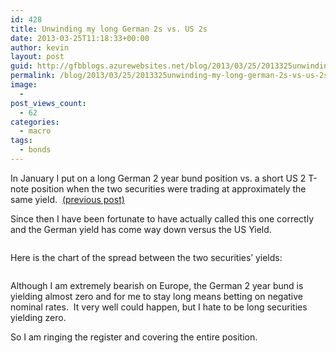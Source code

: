 ```yaml
---
id: 428
title: Unwinding my long German 2s vs. US 2s
date: 2013-03-25T11:18:33+00:00
author: kevin
layout: post
guid: http://gfbblogs.azurewebsites.net/blog/2013/03/25/2013325unwinding-my-long-german-2s-vs-us-2s/
permalink: /blog/2013/03/25/2013325unwinding-my-long-german-2s-vs-us-2s/
image:
  - 
post_views_count:
  - 62
categories:
  - macro
tags:
  - bonds
---
```

In January I put on a long German 2 year bund position vs. a short US 2 T-note position when the two securities were trading at approximately the same yield.  [(previous post)](http://gfbtrading.com/the-macro-tourist/2013/1/30/eyz9614qe3427aeaf61qwwgijqkkrm)

Since then I have been fortunate to have actually called this one correctly and the German yield has come way down versus the US Yield.

<img class="aligncenter" alt="" src="http://themacrotourist.com/blogs/German%202%20Year%20Yield%20Mar%2025%2013.jpg" /><img class="aligncenter" alt="" src="http://themacrotourist.com/blogs/US%202%20Year%20Yield%20Mar%2025%2013.jpg" />

Here is the chart of the spread between the two securities&#8217; yields:

<img class="aligncenter" alt="" src="http://themacrotourist.com/blogs/E2US2%20Mar%2025%2013.jpg" />

Although I am extremely bearish on Europe, the German 2 year bund is yielding almost zero and for me to stay long means betting on negative nominal rates.  It very well could happen, but I hate to be long securities yielding zero.

So I am ringing the register and covering the entire position.